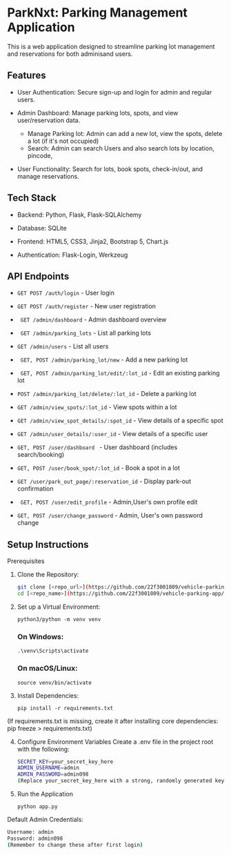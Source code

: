 # ParkNxt: Parking Management Application
This is a web application designed to streamline parking lot management and reservations for both adminisand users.

## Features
- User Authentication: Secure sign-up and login for admin and regular users.

- Admin Dashboard: Manage parking lots, spots, and view user/reservation data.
   - Manage Parking lot: Admin can add a new lot, view the spots, delete a lot (if it's not occupied)
   - Search: Admin can search Users and also search lots by location, pincode,

- User Functionality: Search for lots, book spots, check-in/out, and manage reservations.

## Tech Stack

- Backend: Python, Flask, Flask-SQLAlchemy

- Database: SQLite

- Frontend: HTML5, CSS3, Jinja2, Bootstrap 5, Chart.js

- Authentication: Flask-Login, Werkzeug

## API Endpoints
- ``GET POST /auth/login`` - User login
- ```GET POST /auth/register``` - New user registration
- ``` GET /admin/dashboard``` - Admin dashboard overview
- ``` GET /admin/parking_lots``` - List all parking lots
- ```GET /admin/users``` - List all users
- ``` GET, POST /admin/parking_lot/new``` - Add a new parking lot
- ``` GET, POST /admin/parking_lot/edit/:lot_id``` - Edit an existing parking lot
- ```POST /admin/parking_lot/delete/:lot_id```  - Delete a parking lot
- ```GET /admin/view_spots/:lot_id``` - View spots within a lot
- ```GET /admin/view_spot_details/:spot_id``` - View details of a specific spot
- ```GET /admin/user_details/:user_id``` - View details of a specific user

- ```GET, POST /user/dashboard ``` - User dashboard (includes search/booking)
-  ```GET, POST /user/book_spot/:lot_id``` - Book a spot in a lot
- ```GET /user/park_out_page/:reservation_id``` -  Display park-out confirmation

- ``` GET, POST /user/edit_profile``` - Admin,User's own profile edit
- ```GET, POST /user/change_password``` - Admin, User's own password change


## Setup Instructions


Prerequisites
1. Clone the Repository:
   ```bash
   git clone [<repo_url>](https://github.com/22f3001809/vehicle-parking-app/)
   cd [<repo_name>](https://github.com/22f3001809/vehicle-parking-app/)
   ```


2. Set up a Virtual Environment:
   
   `python3/python -m venv venv`
   
   ### On Windows:
   `.\venv\Scripts\activate`
   ### On macOS/Linux:
   `source venv/bin/activate`
   
3. Install Dependencies:
   
    `pip install -r requirements.txt`

(If requirements.txt is missing, create it after installing core dependencies: pip freeze > requirements.txt)

4. Configure Environment Variables
   Create a .env file in the project root with the following:
   
   ``` bash
   SECRET_KEY=your_secret_key_here
   ADMIN_USERNAME=admin
   ADMIN_PASSWORD=admin098
   (Replace your_secret_key_here with a strong, randomly generated key.)

6. Run the Application
   
     `python app.py`

Default Admin Credentials:
``` bash
Username: admin
Password: admin098
(Remember to change these after first login)
